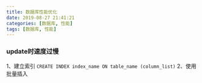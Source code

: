 ```yaml
---
title: 数据库性能优化
date: 2019-08-27 21:41:21
categories: [数据库, 性能]
tags: [数据库, 性能]
---
```

### update时速度过慢
1、建立索引
`CREATE INDEX index_name ON table_name (column_list)`
2、使用批量插入
